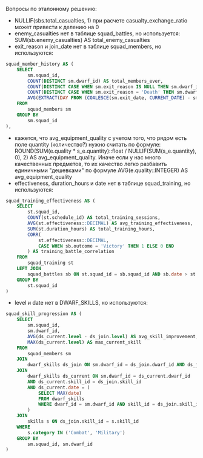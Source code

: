 Вопросы по эталонному решению:

* NULLIF(sbs.total_casualties, 1) при расчете casualty_exchange_ratio может привести к делению на 0
* enemy_casualties нет в таблице squad_battles, но используется: SUM(sb.enemy_casualties) AS total_enemy_casualties
* exit_reason и join_date нет в таблице squad_members, но используются:
```sql
squad_member_history AS (
    SELECT 
        sm.squad_id,
        COUNT(DISTINCT sm.dwarf_id) AS total_members_ever,
        COUNT(DISTINCT CASE WHEN sm.exit_reason IS NULL THEN sm.dwarf_id END) AS current_members,
        COUNT(DISTINCT CASE WHEN sm.exit_reason = 'Death' THEN sm.dwarf_id END) AS deaths,
        AVG(EXTRACT(DAY FROM (COALESCE(sm.exit_date, CURRENT_DATE) - sm.join_date))) AS avg_service_days
    FROM 
        squad_members sm
    GROUP BY 
        sm.squad_id
),
```

* кажется, что avg_equipment_quality с учетом того, что рядом есть поле quantity (количество?) нужно считать по формуле: ROUND(SUM(e.quality * s_e.quantity)::float / NULLIF(SUM(s_e.quantity), 0), 2) AS avg_equipment_quality. Иначе если у нас много качественных предметов, то их качество легко разбавить единичными "дешевками" по формуле AVG(e.quality::INTEGER) AS avg_equipment_quality
* effectiveness, duration_hours и date нет в таблице squad_training, но используются: 
```sql
squad_training_effectiveness AS (
    SELECT 
        st.squad_id,
        COUNT(st.schedule_id) AS total_training_sessions,
        AVG(st.effectiveness::DECIMAL) AS avg_training_effectiveness,
        SUM(st.duration_hours) AS total_training_hours,
        CORR(
            st.effectiveness::DECIMAL,
            CASE WHEN sb.outcome = 'Victory' THEN 1 ELSE 0 END
        ) AS training_battle_correlation
    FROM 
        squad_training st
    LEFT JOIN 
        squad_battles sb ON st.squad_id = sb.squad_id AND sb.date > st.date
    GROUP BY 
        st.squad_id
)
```

* level и date нет в DWARF_SKILLS, но используются:
```sql
squad_skill_progression AS (
    SELECT 
        sm.squad_id,
        sm.dwarf_id,
        AVG(ds_current.level - ds_join.level) AS avg_skill_improvement,
        MAX(ds_current.level) AS max_current_skill
    FROM 
        squad_members sm
    JOIN 
        dwarf_skills ds_join ON sm.dwarf_id = ds_join.dwarf_id AND ds_join.date <= sm.join_date
    JOIN 
        dwarf_skills ds_current ON sm.dwarf_id = ds_current.dwarf_id 
        AND ds_current.skill_id = ds_join.skill_id
        AND ds_current.date = (
            SELECT MAX(date) 
            FROM dwarf_skills 
            WHERE dwarf_id = sm.dwarf_id AND skill_id = ds_join.skill_id
        )
    JOIN 
        skills s ON ds_join.skill_id = s.skill_id
    WHERE 
        s.category IN ('Combat', 'Military')
    GROUP BY 
        sm.squad_id, sm.dwarf_id
)
```
